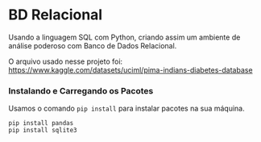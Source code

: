 # BD Relacional
 Usando a linguagem SQL com Python, criando assim um ambiente de análise poderoso com Banco de Dados Relacional.

O arquivo usado nesse projeto foi: https://www.kaggle.com/datasets/uciml/pima-indians-diabetes-database

### Instalando e Carregando os Pacotes

Usamos o comando `pip install` para instalar pacotes na sua máquina.

```
pip install pandas
pip install sqlite3
```
